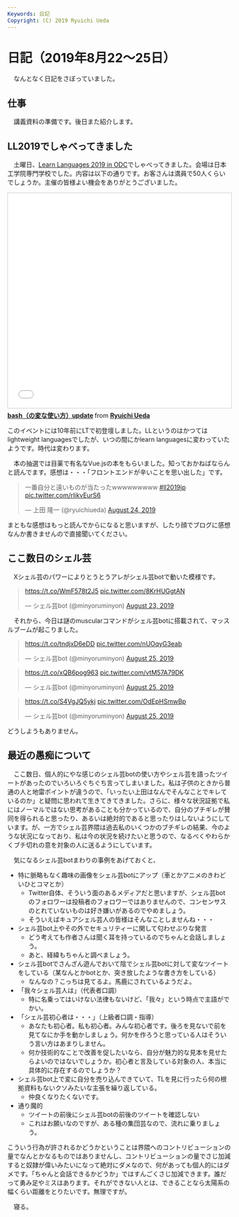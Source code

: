 ```yaml
---
Keywords: 日記
Copyright: (C) 2019 Ryuichi Ueda
---
```


# 日記（2019年8月22〜25日）

　なんとなく日記をさぼっていました。

## 仕事

　講義資料の準備です。後日また紹介します。

## LL2019でしゃべってきました

　土曜日、[Learn Languages 2019 in ODC](https://llevent.connpass.com/event/139342/)でしゃべってきました。会場は日本工学院専門学校でした。内容は以下の通りです。お客さんは満員で50人くらいでしょうか。主催の皆様よい機会をありがとうございました。

<iframe src="//www.slideshare.net/slideshow/embed_code/key/qAUDP6HXvtz3zs" width="595" height="485" frameborder="0" marginwidth="0" marginheight="0" scrolling="no" style="border:1px solid #CCC; border-width:1px; margin-bottom:5px; max-width: 100%;" allowfullscreen> </iframe> <div style="margin-bottom:5px"> <strong> <a href="//www.slideshare.net/ryuichiueda/bashupdate" title="bash（の変な使い方）update" target="_blank">bash（の変な使い方）update</a> </strong> from <strong><a href="//www.slideshare.net/ryuichiueda" target="_blank">Ryuichi Ueda</a></strong> </div>

このイベントには10年前にLTで初登壇しました。LLというのはかつてはlightweight languagesでしたが、いつの間にかlearn languagesに変わっていたようです。時代は変わります。

　本の抽選では目薬で有名なVue.jsの本をもらいました。知っておかねばならんと読んでます。感想は・・・「フロントエンドが辛いことを思い出した」です。


<blockquote class="twitter-tweet" data-partner="tweetdeck"><p lang="ja" dir="ltr">一番自分と遠いものが当たったwwwwwwwww <a href="https://twitter.com/hashtag/ll2019jp?src=hash&amp;ref_src=twsrc%5Etfw">#ll2019jp</a> <a href="https://t.co/rlikvEurS6">pic.twitter.com/rlikvEurS6</a></p>&mdash; 上田 隆一 (@ryuichiueda) <a href="https://twitter.com/ryuichiueda/status/1165173720593289216?ref_src=twsrc%5Etfw">August 24, 2019</a></blockquote>
<script async src="https://platform.twitter.com/widgets.js" charset="utf-8"></script>

まともな感想はもっと読んでからになると思いますが、したり顔でブログに感想なんか書きませんので直接聞いてください。


## ここ数日のシェル芸

　Xシェル芸のパワーによりとうとうアレがシェル芸botで動いた模様です。

<blockquote class="twitter-tweet" data-partner="tweetdeck"><p lang="und" dir="ltr"><a href="https://t.co/WmF578t2J5">https://t.co/WmF578t2J5</a> <a href="https://t.co/8KrHUGgtAN">pic.twitter.com/8KrHUGgtAN</a></p>&mdash; シェル芸bot (@minyoruminyon) <a href="https://twitter.com/minyoruminyon/status/1164931047320014848?ref_src=twsrc%5Etfw">August 23, 2019</a></blockquote>
<script async src="https://platform.twitter.com/widgets.js" charset="utf-8"></script>


　それから、今日は謎のmuscularコマンドがシェル芸botに搭載されて、マッスルブームが起こりました。

<blockquote class="twitter-tweet" data-partner="tweetdeck"><p lang="und" dir="ltr"><a href="https://t.co/tndjxD6eDD">https://t.co/tndjxD6eDD</a> <a href="https://t.co/nUOqyG3eab">pic.twitter.com/nUOqyG3eab</a></p>&mdash; シェル芸bot (@minyoruminyon) <a href="https://twitter.com/minyoruminyon/status/1165594018744455168?ref_src=twsrc%5Etfw">August 25, 2019</a></blockquote>
<script async src="https://platform.twitter.com/widgets.js" charset="utf-8"></script>

<blockquote class="twitter-tweet" data-partner="tweetdeck"><p lang="und" dir="ltr"><a href="https://t.co/xQB6pog963">https://t.co/xQB6pog963</a> <a href="https://t.co/vtM57A79DK">pic.twitter.com/vtM57A79DK</a></p>&mdash; シェル芸bot (@minyoruminyon) <a href="https://twitter.com/minyoruminyon/status/1165594972147421186?ref_src=twsrc%5Etfw">August 25, 2019</a></blockquote>
<script async src="https://platform.twitter.com/widgets.js" charset="utf-8"></script>

<blockquote class="twitter-tweet" data-partner="tweetdeck"><p lang="und" dir="ltr"><a href="https://t.co/S4VgJQ5ykj">https://t.co/S4VgJQ5ykj</a> <a href="https://t.co/OdEpHSmwBp">pic.twitter.com/OdEpHSmwBp</a></p>&mdash; シェル芸bot (@minyoruminyon) <a href="https://twitter.com/minyoruminyon/status/1165519478123139073?ref_src=twsrc%5Etfw">August 25, 2019</a></blockquote>
<script async src="https://platform.twitter.com/widgets.js" charset="utf-8"></script>

どうしようもありません。

## 最近の愚痴について

　ここ数日、個人的にやな感じのシェル芸botの使い方やシェル芸を語ったツイートがあったのでいろいろぐちぐち言ってしまいました。私は子供のときから普通の人と地雷ポイントが違うので、「いったい上田はなんでそんなことでキレているのか」と疑問に思われて生きてきてきました。さらに、様々な状況証拠で私にはノーマルではない思考があることも分かっているので、自分のブチギレが賛同を得られると思ったり、あるいは絶対的であると思ったりはしないようにしています。が、一方でシェル芸界隈は過去私のいくつかのブチギレの結果、今のような状況になっており、私は今の状況を続けたいと思うので、なるべくやわらかくブチ切れの意を対象の人に送るようにしています。

　気になるシェル芸botまわりの事例をあげておくと、

* 特に脈略もなく趣味の画像をシェル芸botにアップ（車とかアニメのきわどいひとコマとか）
    * Twitter自体、そういう面のあるメディアだと思いますが、シェル芸botのフォロワーは投稿者のフォロワーではありませんので、コンセンサスのとれていないものは好き嫌いがあるのでやめましょう。
    * そういえばキュアシェル芸人の皆様はそんなことしませんね・・・
* シェル芸bot上やその外でセキュリティーに関して匂わせぶりな発言
    * どう考えても作者さんは聞く耳を持っているのでちゃんと会話しましょう。
    * あと、経緯もちゃんと調べましょう。
* シェル芸botでさんざん遊んでおいて陰でシェル芸botに対して変なツイートをしている（某なんとかbotとか、突き放したような書き方をしている）
    * なんなの？こっちは見てるよ。馬鹿にされているようだよ。
* 「我々シェル芸人は」（代表者口調）
    * 特に名乗ってはいけない法律もないけど、「我々」という時点で主語がでかい。
* 「シェル芸初心者は・・・」（上級者口調・指導）
    * あなたも初心者。私も初心者。みんな初心者です。後ろを見ないで前を見てなにか手を動かしましょう。何かを作ろうと思っている人はそういう言い方はあまりしません。
    * 何か技術的なことで改善を促したいなら、自分が魅力的な見本を見せたらよいのではないでしょうか。初心者と言及している対象の人、本当に具体的に存在するのでしょうか？
* シェル芸bot上で変に自分を売り込んできていて、TLを見に行ったら何の根拠資料もないクソみたいな主張を繰り返している。
    * 仲良くなりたくないです。
* 通り魔的
    * ツイートの前後にシェル芸botの前後のツイートを確認しない
    * これはお願いなのですが、ある種の集団芸なので、流れに乗りましょう。

こういう行為が許されるかどうかということは界隈へのコントリビューションの量でなんとかなるものではありませんし、コントリビューションの量でさじ加減すると奴隷が偉いみたいになって絶対にダメなので、何があっても個人的にはダメです。「ちゃんと会話できるかどうか」ではすんごくさじ加減できます。誰だって勇み足やミスはあります。それができない人とは、できることなら太陽系の幅くらい距離をとりたいです。無理ですが。


　寝る。
